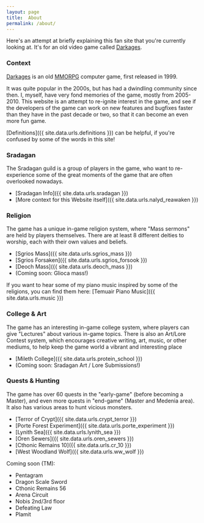 ```yaml
---
layout: page
title:  About
permalink: /about/
---
```


Here's an attempt at briefly explaining this fan site that you're currently looking at. It's for an old video game called [Darkages](https://www.darkages.com/).

### Context

[Darkages](https://www.darkages.com/) is an old [MMORPG](https://en.wikipedia.org/wiki/Massively_multiplayer_online_role-playing_game) computer game, first released in 1999.

It was quite popular in the 2000s, but has had a dwindling community since then. I, myself, have very fond memories of the game, mostly from 2005-2010. This website is an attempt to re-ignite interest in the game, and see if the developers of the game can work on new features and bugfixes faster than they have in the past decade or two, so that it can become an even more fun game.

[Definitions]({{ site.data.urls.definitions }}) can be helpful, if you're confused by some of the words in this site!

### Sradagan

The Sradagan guild is a group of players in the game, who want to re-experience some of the great moments of the game that are often overlooked nowadays.

- [Sradagan Info]({{ site.data.urls.sradagan }})
- [More context for this Website itself]({{ site.data.urls.nalyd_reawaken }})

### Religion

The game has a unique in-game religion system, where "Mass sermons" are held by players themselves. There are at least 8 different deities to worship, each with their own values and beliefs.

- [Sgrios Mass]({{ site.data.urls.sgrios_mass }})
- [Sgrios Forsaken]({{ site.data.urls.sgrios_forsook }})
- [Deoch Mass]({{ site.data.urls.deoch_mass }})
- (Coming soon: Glioca mass!)

If you want to hear some of my piano music inspired by some of the religions, you can find them here: [Temuair Piano Music]({{ site.data.urls.music }})

### College & Art

The game has an interesting in-game college system, where players can give "Lectures" about various in-game topics. There is also an Art/Lore Contest system, which encourages creative writing, art, music, or other mediums, to help keep the game world a vibrant and interesting place

- [Mileth College]({{ site.data.urls.protein_school }})
- (Coming soon: Sradagan Art / Lore Submissions!)

### Quests & Hunting

The game has over 60 quests in the "early-game" (before becoming a Master), and even more quests in "end-game" (Master and Medenia area). It also has various areas to hunt vicious monsters.

- [Terror of Crypt]({{ site.data.urls.crypt_terror }})
- [Porte Forest Experiment]({{ site.data.urls.porte_experiment }})
- [Lynith Sea]({{ site.data.urls.lynith_sea }})
- [Oren Sewers]({{ site.data.urls.oren_sewers }})
- [Cthonic Remains 10]({{ site.data.urls.cr_10 }})
- [West Woodland Wolf]({{ site.data.urls.ww_wolf }})


Coming soon (TM):
- Pentagram
- Dragon Scale Sword
- Cthonic Remains 56
- Arena Circuit
- Nobis 2nd/3rd floor
- Defeating Law
- Plamit

